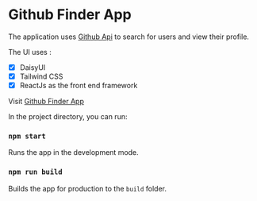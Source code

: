 # Github Finder App

The application uses [Github Api](https://api.github.com) to search for users and view their profile.

The UI uses :

- [x] DaisyUI
- [x] Tailwind CSS
- [x] ReactJs as the front end framework

Visit [Github Finder App](https://github-finder-app-react-five.vercel.app/)

In the project directory, you can run:

### `npm start`
Runs the app in the development mode.


### `npm run build`
Builds the app for production to the `build` folder.
